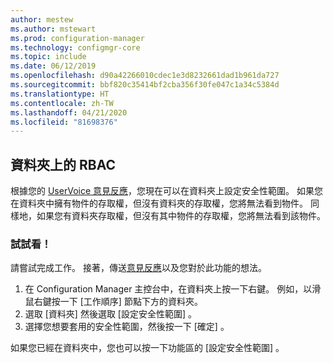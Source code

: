 ```yaml
---
author: mestew
ms.author: mstewart
ms.prod: configuration-manager
ms.technology: configmgr-core
ms.topic: include
ms.date: 06/12/2019
ms.openlocfilehash: d90a42266010cdec1e3d8232661dad1b961da727
ms.sourcegitcommit: bbf820c35414bf2cba356f30fe047c1a34c5384d
ms.translationtype: HT
ms.contentlocale: zh-TW
ms.lasthandoff: 04/21/2020
ms.locfileid: "81698376"
---
```

## <a name="rbac-on-folders"></a>資料夾上的 RBAC

根據您的 [UserVoice 意見反應](https://configurationmanager.uservoice.com/forums/300492-ideas/suggestions/8390346-rba-on-the-folder-level)，您現在可以在資料夾上設定安全性範圍。 如果您在資料夾中擁有物件的存取權，但沒有資料夾的存取權，您將無法看到物件。 同樣地，如果您有資料夾存取權，但沒有其中物件的存取權，您將無法看到該物件。 

### <a name="try-it-out"></a>試試看！

請嘗試完成工作。 接著，傳送[意見反應](../../../../understand/find-help.md#product-feedback)以及您對於此功能的想法。

1. 在 Configuration Manager 主控台中，在資料夾上按一下右鍵。 例如，以滑鼠右鍵按一下 [工作順序]  節點下方的資料夾。
1. 選取 [資料夾]  然後選取 [設定安全性範圍]  。
1. 選擇您想要套用的安全性範圍，然後按一下 [確定]  。

如果您已經在資料夾中，您也可以按一下功能區的 [設定安全性範圍]  。
